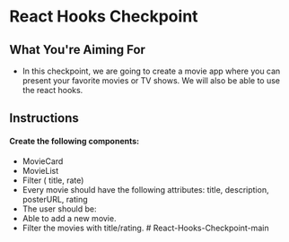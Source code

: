 # React Hooks Checkpoint

## What You're Aiming For

- In this checkpoint, we are going to create a movie app where you can present your favorite movies or TV shows. We will also be able to use the react hooks.

## Instructions

#### Create the following components:

- MovieCard
- MovieList
- Filter ( title, rate)
- Every movie should have the following attributes: title, description, posterURL, rating
- The user should be:
- Able to add a new movie.
- Filter the movies with title/rating.
#   R e a c t - H o o k s - C h e c k p o i n t - m a i n  
 